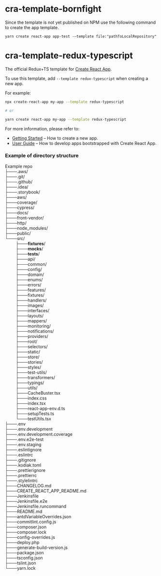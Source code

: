 
# cra-template-bornfight

Since the template is not yet published on NPM use the following command to create the app template.

`
yarn create react-app app-test -—template file:"pathToLocalRepository"
`


# cra-template-redux-typescript

The official Redux+TS template for [Create React App](https://github.com/facebook/create-react-app).

To use this template, add `--template redux-typescript` when creating a new app.

For example:

```sh
npx create-react-app my-app --template redux-typescript

# or

yarn create react-app my-app --template redux-typescript
```

For more information, please refer to:

- [Getting Started](https://create-react-app.dev/docs/getting-started) – How to create a new app.
- [User Guide](https://create-react-app.dev) – How to develop apps bootstrapped with Create React App.


### Example of directory structure

Example repo<br />
├───.aws/<br />
├───.git/<br />
├───.github/<br />
├───.idea/<br />
├───.storybook/<br />
├───aws/<br />
├───coverage/<br />
├───cypress/<br />
├───docs/<br />
├───front-vendor/<br />
├───http/<br />
├───node_modules/<br />
├───public/<br />
└───src/<br />
&nbsp;&nbsp;&nbsp;&nbsp;&nbsp;&nbsp;&nbsp;&nbsp;    ├───__fixtures__/<br />
&nbsp;&nbsp;&nbsp;&nbsp;&nbsp;&nbsp;&nbsp;&nbsp;    ├───__mocks__/<br />
&nbsp;&nbsp;&nbsp;&nbsp;&nbsp;&nbsp;&nbsp;&nbsp;    ├───__tests__/<br />
&nbsp;&nbsp;&nbsp;&nbsp;&nbsp;&nbsp;&nbsp;&nbsp;    ├───api/<br />
&nbsp;&nbsp;&nbsp;&nbsp;&nbsp;&nbsp;&nbsp;&nbsp;    ├───common/<br />
&nbsp;&nbsp;&nbsp;&nbsp;&nbsp;&nbsp;&nbsp;&nbsp;    ├───config/<br />
&nbsp;&nbsp;&nbsp;&nbsp;&nbsp;&nbsp;&nbsp;&nbsp;    ├───domain/<br />
&nbsp;&nbsp;&nbsp;&nbsp;&nbsp;&nbsp;&nbsp;&nbsp;    ├───enums/<br />
&nbsp;&nbsp;&nbsp;&nbsp;&nbsp;&nbsp;&nbsp;&nbsp;    ├───errors/<br />
&nbsp;&nbsp;&nbsp;&nbsp;&nbsp;&nbsp;&nbsp;&nbsp;    ├───features/<br />
&nbsp;&nbsp;&nbsp;&nbsp;&nbsp;&nbsp;&nbsp;&nbsp;    ├───fixtures/<br />
&nbsp;&nbsp;&nbsp;&nbsp;&nbsp;&nbsp;&nbsp;&nbsp;    ├───handlers/<br />
&nbsp;&nbsp;&nbsp;&nbsp;&nbsp;&nbsp;&nbsp;&nbsp;    ├───images/<br />
&nbsp;&nbsp;&nbsp;&nbsp;&nbsp;&nbsp;&nbsp;&nbsp;    ├───interfaces/<br /> 
&nbsp;&nbsp;&nbsp;&nbsp;&nbsp;&nbsp;&nbsp;&nbsp;    ├───layouts/<br />
&nbsp;&nbsp;&nbsp;&nbsp;&nbsp;&nbsp;&nbsp;&nbsp;    ├───mappers/<br />
&nbsp;&nbsp;&nbsp;&nbsp;&nbsp;&nbsp;&nbsp;&nbsp;    ├───monitoring/<br />
&nbsp;&nbsp;&nbsp;&nbsp;&nbsp;&nbsp;&nbsp;&nbsp;    ├───notifications/<br />
&nbsp;&nbsp;&nbsp;&nbsp;&nbsp;&nbsp;&nbsp;&nbsp;    ├───providers/<br />
&nbsp;&nbsp;&nbsp;&nbsp;&nbsp;&nbsp;&nbsp;&nbsp;    ├───root/<br />
&nbsp;&nbsp;&nbsp;&nbsp;&nbsp;&nbsp;&nbsp;&nbsp;    ├───selectors/<br />
&nbsp;&nbsp;&nbsp;&nbsp;&nbsp;&nbsp;&nbsp;&nbsp;    ├───static/<br />
&nbsp;&nbsp;&nbsp;&nbsp;&nbsp;&nbsp;&nbsp;&nbsp;    ├───store/<br />
&nbsp;&nbsp;&nbsp;&nbsp;&nbsp;&nbsp;&nbsp;&nbsp;    ├───stories/<br />
&nbsp;&nbsp;&nbsp;&nbsp;&nbsp;&nbsp;&nbsp;&nbsp;    ├───styles/<br />
&nbsp;&nbsp;&nbsp;&nbsp;&nbsp;&nbsp;&nbsp;&nbsp;    ├───test-utils/<br />
&nbsp;&nbsp;&nbsp;&nbsp;&nbsp;&nbsp;&nbsp;&nbsp;    ├───transformers/<br />
&nbsp;&nbsp;&nbsp;&nbsp;&nbsp;&nbsp;&nbsp;&nbsp;    ├───typings/<br />
&nbsp;&nbsp;&nbsp;&nbsp;&nbsp;&nbsp;&nbsp;&nbsp;    ├───utils/<br />
&nbsp;&nbsp;&nbsp;&nbsp;&nbsp;&nbsp;&nbsp;&nbsp;    ├───CacheBuster.tsx<br />
&nbsp;&nbsp;&nbsp;&nbsp;&nbsp;&nbsp;&nbsp;&nbsp;    ├───index.css<br />
&nbsp;&nbsp;&nbsp;&nbsp;&nbsp;&nbsp;&nbsp;&nbsp;    ├───index.tsx<br />
&nbsp;&nbsp;&nbsp;&nbsp;&nbsp;&nbsp;&nbsp;&nbsp;    ├───react-app-env.d.ts<br />
&nbsp;&nbsp;&nbsp;&nbsp;&nbsp;&nbsp;&nbsp;&nbsp;    ├───setupTests.ts<br />
&nbsp;&nbsp;&nbsp;&nbsp;&nbsp;&nbsp;&nbsp;&nbsp;    └───testUtils.tsx<br />
├───.env<br />
├───.env.development<br />
├───.env.development.coverage<br />
├───.env.e2e-test<br />
├───.env.staging<br />
├───.eslintignore<br />
├───.eslintrc<br />
├───.gitignore<br />
├───.kodiak.toml<br />
├───.prettierignore<br />
├───.prettierrc<br />
├───.stylelintrc<br />
├───CHANGELOG.md<br />
├───CREATE_REACT_APP_README.md<br />
├───Jenkinsfile<br />
├───Jenkinsfile.e2e<br />
├───Jenkinsfile.runcommand<br />
├───README.md<br />
├───antdVariableOverrides.json<br />
├───commitlint.config.js<br />
├───composer.json<br />
├───composer.lock<br />
├───config-overrides.js<br />
├───deploy.php<br />
├───generate-build-version.js<br />
├───package.json<br />
├───tsconfig.json<br />
├───tslint.json<br />
└───yarn.lock<br />

